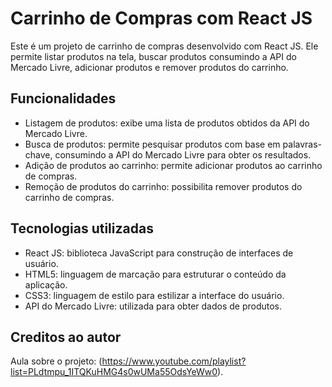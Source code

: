 # Carrinho de Compras com React JS

Este é um projeto de carrinho de compras desenvolvido com React JS. Ele permite listar produtos na tela, buscar produtos consumindo a API do Mercado Livre, adicionar produtos e remover produtos do carrinho.

## Funcionalidades

- Listagem de produtos: exibe uma lista de produtos obtidos da API do Mercado Livre.
- Busca de produtos: permite pesquisar produtos com base em palavras-chave, consumindo a API do Mercado Livre para obter os resultados.
- Adição de produtos ao carrinho: permite adicionar produtos ao carrinho de compras.
- Remoção de produtos do carrinho: possibilita remover produtos do carrinho de compras.

## Tecnologias utilizadas

- React JS: biblioteca JavaScript para construção de interfaces de usuário.
- HTML5: linguagem de marcação para estruturar o conteúdo da aplicação.
- CSS3: linguagem de estilo para estilizar a interface do usuário.
- API do Mercado Livre: utilizada para obter dados de produtos.

## Creditos ao autor
Aula sobre o projeto:
(https://www.youtube.com/playlist?list=PLdtmpu_1ITQKuHMG4s0wUMa55OdsYeWw0).